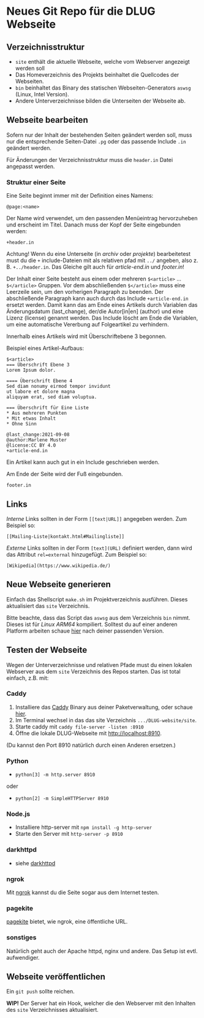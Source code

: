 # Neues Git Repo für die DLUG Webseite

## Verzeichnisstruktur

* `site` enthält die aktuelle Webseite, welche vom Webserver angezeigt werden soll
* Das Homeverzeichnis des Projekts beinhaltet die Quellcodes der Webseiten.
* `bin` beinhaltet das Binary des statischen Webseiten-Generators `aswsg` (Linux, Intel Version).
* Andere Unterverzeichnisse bilden die Unterseiten der Webseite ab. 

## Webseite bearbeiten

Sofern nur der Inhalt der bestehenden Seiten geändert werden soll,
muss nur die entsprechende Seiten-Datei `.pg` oder 
das passende Include `.in` geändert werden.

Für Änderungen der Verzeichnisstruktur muss die `header.in`
Datei angepasst werden.

### Struktur einer Seite

Eine Seite beginnt immer mit der Definition eines Namens:
```
@page:<name>
```
Der Name wird verwendet, um den passenden Menüeintrag 
hervorzuheben und erscheint im Titel.
Danach muss der Kopf der Seite eingebunden werden:
```
+header.in
```

Achtung! Wenn du eine Unterseite (in *archiv* oder *projekte*)
bearbeitetest must du die `+` include-Dateien mit als
relativen pfad mit `../` angeben, also z. B. 
 `+../header.in`. 
Das Gleiche gilt auch für *article-end.in* und *footer.in*!

Der Inhalt einer Seite besteht aus einem oder 
mehreren `$<article>` ... `$</article>` Gruppen. 
Vor dem abschließenden `$</article>` muss eine Leerzeile sein, 
um den vorherigen Paragraph zu beenden.
Der abschließende Paragraph kann auch durch das Include `+article-end.in`
ersetzt werden. Damit kann das am Ende eines Artikels durch Variablen
das Änderungsdatum (last_change), der/die Autor[in|en] (author) 
und eine Lizenz (license) genannt werden. 
Das Include löscht am Ende die Variablen, um eine automatische 
Vererbung auf Folgeartikel zu verhindern.

Innerhalb eines Artikels wird mit Überschriftebene 3 begonnen.

Beispiel eines Artikel-Aufbaus:
```
$<article>
=== Überschrift Ebene 3 
Lorem Ipsum dolor.

==== Überschrift Ebene 4
Sed diam nonumy eirmod tempor invidunt
ut labore et dolore magna 
aliquyam erat, sed diam voluptua.

=== Überschrift für Eine Liste
* Aus mehreren Punkten
* Mit etwas Inhalt
* Ohne Sinn 

@last_change:2021-09-08
@author:Marlene Muster
@license:CC BY 4.0
+article-end.in
```

Ein Artikel kann auch gut in ein Include geschrieben werden.

Am Ende der Seite wird der Fuß eingebunden.
```
footer.in
```

## Links 

 *Interne* Links sollten in der Form `[[text|URL]]` angegeben werden. 
Zum Beispiel so:
```
[[Mailing-Liste|kontakt.html#Mailingliste]]
```

 *Externe* Links sollten in der Form `[text](URL)` definiert werden, dann wird das Attribut `rel=external` hinzugefügt. 
Zum Beispiel so:
```
[Wikipedia](https://www.wikipedia.de/)
```


## Neue Webseite generieren 

Einfach das Shellscript `make.sh` im Projektverzeichnis ausführen. 
Dieses aktualisiert das `site` Verzeichnis.

Bitte beachte, dass das Script das `aswsg` aus dem Verzeichnis
`bin` nimmt. Dieses ist für _Linux ARM64_
kompiliert. 
Solltest du auf einer anderen Platform arbeiten schaue [hier](https://github.com/Kulbartsch/AStaticWebSiteGenerator) 
nach deiner passenden Version.


## Testen der Webseite

Wegen der Unterverzeichnisse und relativen Pfade must du einen lokalen
Webserver aus dem `site` Verzeichnis des Repos starten. 
Das ist total einfach, z.B. mit:

### Caddy

1. Installiere das [Caddy](https://caddyserver.com/v2) Binary aus deiner Paketverwaltung,
   oder schaue [hier](https://caddyserver.com/docs/install).
2. Im Terminal wechsel in das das site Verzeichnis `.../DLUG-website/site`.
3. Starte caddy mit `caddy file-server -listen :8910`
4. Öffne die lokale DLUG-Webseite mit [http://localhost:8910](http://localhost:8910).

(Du kannst den Port 8910 natürlich durch einen Anderen ersetzen.)

### Python

* `python[3] -m http.server 8910`

oder

* `python[2] -m SimpleHTTPServer 8910`

### Node.js

* Installiere http-server mit `npm install -g http-server`
* Starte den Server mit `http-server -p 8910`

### darkhttpd

* siehe [darkhttpd](https://unix4lyfe.org/darkhttpd/)

### ngrok

Mit [ngrok](https://ngrok.com/) kannst du die Seite sogar aus dem Internet testen.

### pagekite

[pagekite](https://pagekite.net/) bietet, wie ngrok, eine öffentliche URL.  

### sonstiges

Natürlich geht auch der Apache httpd, nginx und andere.
Das Setup ist evtl. aufwendiger. 

## Webseite veröffentlichen

Ein `git push` sollte reichen.

**WIP!** Der Server hat ein Hook, welcher die den Webserver mit 
den Inhalten des `site` Verzeichnisses aktualisiert.
